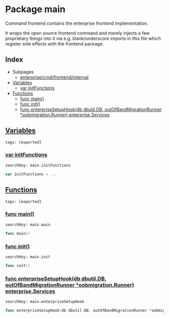 # Package main

Command frontend contains the enterprise frontend implementation. 

It wraps the open source frontend command and merely injects a few proprietary things into it via e.g. blank/underscore imports in this file which register side effects with the frontend package. 

## Index

* Subpages
  * [enterprise/cmd/frontend/internal](frontend/internal.md)
* [Variables](#var)
    * [var initFunctions](#initFunctions)
* [Functions](#func)
    * [func main()](#main)
    * [func init()](#init)
    * [func enterpriseSetupHook(db dbutil.DB, outOfBandMigrationRunner *oobmigration.Runner) enterprise.Services](#enterpriseSetupHook)


## <a id="var" href="#var">Variables</a>

```
tags: [exported]
```

### <a id="initFunctions" href="#initFunctions">var initFunctions</a>

```
searchKey: main.initFunctions
```

```Go
var initFunctions = ...
```

## <a id="func" href="#func">Functions</a>

```
tags: [exported]
```

### <a id="main" href="#main">func main()</a>

```
searchKey: main.main
```

```Go
func main()
```

### <a id="init" href="#init">func init()</a>

```
searchKey: main.init
```

```Go
func init()
```

### <a id="enterpriseSetupHook" href="#enterpriseSetupHook">func enterpriseSetupHook(db dbutil.DB, outOfBandMigrationRunner *oobmigration.Runner) enterprise.Services</a>

```
searchKey: main.enterpriseSetupHook
```

```Go
func enterpriseSetupHook(db dbutil.DB, outOfBandMigrationRunner *oobmigration.Runner) enterprise.Services
```

